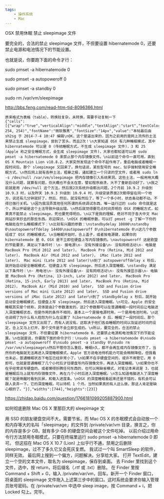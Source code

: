 ```yaml
---
tags:
    - 操作系统
    - Mac
---
```


OSX 禁用休眠 禁止 sleepimage 文件

要完全的，合法的禁止 sleepimage 文件，不但要设置 hibernatemode 0，还要禁止电源和电池情况下的节能设置。



也就是说，你要跑下面的命令才行：



sudo pmset -a hibernatemode 0

sudo pmset -a autopoweroff 0

sudo pmset -a standby 0

sudo rm /var/vm/sleepimage



http://bbs.feng.com/read-htm-tid-8096366.html



```
原来格式为表格（table），转换较复杂，未转换，需要手动复制一下
{"cells":[{"wrap":"true","verticalAlign":"middle","textAlign":"start","textColor":"#111111","backColor":"rgb(254, 254, 254)","fontName":"微软雅黑","fontSize":"14px","value":"本帖最后由 sh2sg 于 2014-7-4 10:47 编辑\nOK，这个是逼出来的，因为之前用的是网上流传的土法来禁止生成 sleepimage，尝到了苦头，而且2次！\n大家知道 OSX 有几种睡眠模式，其中 hibernatemode 可以是 0 (传统睡眠方式，不生成 sleepimage 文件)，3 和 25 (Apple 称之安全睡眠方式，会生成 sleepimage 文件)，大家也都知道可以用 sudo pmset -a hibernatemode 0 来禁止那个内存镜像文件。\n以前这个命令一直可用，直到 OS X Mountain Lion v10.8.2，大家突然发现这个命令不起作用了，重启电脑或者睡眠一段时间后，那个 sleepimage 又回来了。换句话说，某些型号的 mac，似乎强制使用安全睡眠方式。\n然后网上就有各种土法，粗暴之极，诸如建立一个只读的空文件，或者用 sudo ln -s /dev/null /var/vm/sleepimage 把内存镜像引入系统黑洞。这些土法，一般用用大概没什么问题，就算有问题，你大概也不会太在意，譬如程序崩溃，大不了重新启动好了。\n我之前就是用 /dev/null 这个方法，然后我2次系统升级都出问题，2个月前 10.9.2 升级到 10.9.3 时，以及昨天 10.9.3 升级到 10.9.4 时，升级安装界面2次都停留在同一个地方，说还有几分钟就好了，然后，然后，就没有然后了，等了一个多小时，状态条动都不动。不得已强行关机。\n因为我没弄其他任何所谓的系统调试东西，唯一运行过的 sudo 命令就是这个，所以怀疑是这个土法导致升级出错。\n然后就觉得要花点时间弄明白 OSX 的睡眠方式，如果真不能禁止 sleepimage，死也要死得明白。\n以下是我的理解，绝对不同于各大中文 Mac 网站抄来抄去的那些东西。欢迎探讨。\nOSX 的睡眠参数，可以打 pmset -g 了解一下你的电脑处在什么睡眠模式下：\n比较有兴趣的参数：\nstandbydelay 10800\nstandby 0\nautopoweroffdelay 14400\nautopoweroff 0\nhibernatemode 0\n这几个参数组成了 OSX 的睡眠模式。\n当睡眠开始时，合上盖子，或者按电源键，如果你的 hibernatemode 是 0，OSX 是不立即往硬盘上写内存镜像的。\nautopoweroff 这是欧盟的节能要求，满足以下条件时：\n- 接电源\n- 没有外接设备\n- 没有网络活动\n- 电脑是 MacBook Pro (Mid 2012 and later)， MacBook Pro (Retina, Mid 2012 and later)， MacBook Air (Mid 2012 and later)， iMac (Late 2012 and later)， Mac mini (Late 2012 and later)\n到了 autopoweroffdelay x 秒后，就开始启动安全睡眠模式，往硬盘上写 sleepimage，然后进入深度睡眠。\nstandby 满足以下条件时：\n- 用电池\n- 没有外接设备\n- 没有网络活动\n- 没有外接显示器\n- 电脑是 MacBook Pro (Retina, 13-inch, Late 2012) and later， MacBook Pro (Retina, 15-inch, Early 2013) and later， MacBook Pro (Retina, Mid 2012)， MacBook Air (Mid 2010) and later， SSD and Fusion drive versions of Mac mini (Late 2012) and later， SSD and Fusion drive versions of iMac (Late 2012) and later\n到了 standbydelay x 秒后，就开始启动安全睡眠模式，往硬盘上写 sleepimage，然后进入深度睡眠。\n可见，Apple 的安全睡眠其实是个统称，具体是由2个参数激发的，这2个参数都可以在普通睡眠一段时间后让电脑进入深度睡眠状态，但是作用的条件不相同，基本上一个是接电源时用，一个是用电池时用。\n这也说明了为什么有人抱怨为什么在设置了 hibernatemode 0 后，睡眠了一段时间后，那个 sleepimage 文件又出现了，而有人说没有。这取决于他们各自睡眠的时间以及延迟时间的设定，合上又马上打开，那个文件是不会立即生成的。\n所以，要完全的，合法的禁止 sleepimage 文件，不但要设置 hibernatemode 0，还要禁止电源和电池情况下的节能设置。\n也就是说，你要跑下面的命令才行：\nsudo pmset -a hibernatemode 0\nsudo pmset -a autopoweroff 0\nsudo pmset -a standby 0\nsudo rm /var/vm/sleepimage\n然后不管你怎么重启，睡眠n久，都不会再生成内存镜像文件了，当然你的电脑就无法再进入深度睡眠模式，Apple 官方说电池待机能力可能会稍稍降低，但我看也未必，普通睡眠状态下电压已经非常小了。\n如果不在乎硬盘空间的，或许不用管它，用 0 即可，也就是普通睡眠了几个小时后才往硬盘写内存镜像文件，再进入深度睡眠。\n如果你也不在乎经常读写硬盘的，或者懒得折腾任何东西的，也可以用缺省模式，对笔记本来说是 3，也就是睡眠后马上就写内存镜像文件，再在几个小时后进入深度睡眠。\n怎么知道电脑进入了深度睡眠？就是唤醒时看到灰屏，和载入进度条。\nOSX 的深度睡眠看起来还是不错的，有机会可以跟人卖弄一下，它的深度睡眠，可以待机 1 个月。当然如果真的有人这么做，那这人肯定是缺心眼的了。"}],"widths":[744],"heights":[23]}
```





https://zhidao.baidu.com/question/1766181099205887900.html

如何彻底删除 Mac OS X 里那巨大的 sleepimage 文

用 SSD 的朋友硬盘空间不大，需要节省。而 Mac OS X 的冬眠模式会自动放一个和内存等大的名叫「sleepimage」的文件到 /private/var/vm 目录，换言之，你的内存是多少 GB，就有多少 GB 的硬盘空间会被这个文件吃掉。
以前介绍过用命令行方法禁用冬眠模式，只要在终端里运行 sudo pmset -a hibernatemode 0 即可。
但这招在 Mac OS X 10.7 (Lion) 上似乎行不通，禁用之后删除 sleepimage，过不了多久它又会死灰复燃。
我试过一个叫 SmartSleep 的软件，同样无效。
最后网上搜到一个偏方，问题解决。分享给大家。
打开 TextEdit，建立一个空的文本文件，取名为 sleepimage，保存到桌面。
去 Finder 里找到这个文件，选中，按 return，将后缀名（.rtf 或 .txt）删除。
在 Finder 里按 Command + Shift + G，输入 /private/var/vm，回车。新开一个 Finder 窗口，将桌面的 sleepimage 文件拖入上述第三步中的窗口。这时系统会要求你输入管理员账号密码。在 /private/var/vm 中选中 sleep image，按 Command + i，把 Locked 勾上。完毕。

